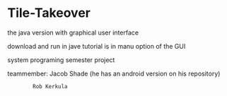# Tile-Takeover
the java version with graphical user interface

download and run in jave tutorial is in manu option of the GUI

system programing semester project

teammember: Jacob Shade (he has an android version on his repository)
            
            Rob Kerkula
